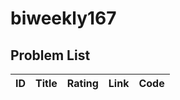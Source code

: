 # biweekly167

<!-- LEETCODE_TABLE_START -->
## Problem List

| ID | Title | Rating | Link | Code |
|:--:|-------|:------:|:----:|:----:|

<!-- LEETCODE_TABLE_END -->

